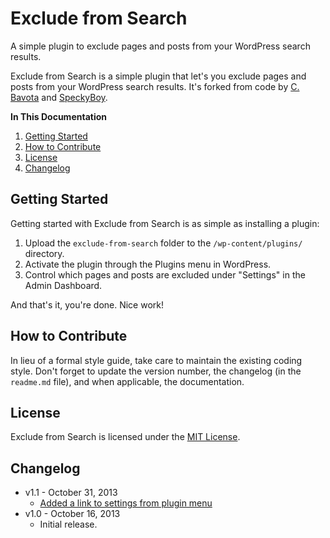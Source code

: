 # Exclude from Search

A simple plugin to exclude pages and posts from your WordPress search results.

Exclude from Search is a simple plugin that let's you exclude pages and posts from your WordPress search results. It's forked from code by [C. Bavota](http://bavotasan.com/2010/excluding-pages-from-wordpress-search/) and [SpeckyBoy](http://speckyboy.com/2010/09/19/10-useful-wordpress-search-code-snippets/).

**In This Documentation**

1. [Getting Started](#getting-started)
2. [How to Contribute](#how-to-contribute)
3. [License](#license)
4. [Changelog](#changelog)



## Getting Started

Getting started with Exclude from Search is as simple as installing a plugin:

1. Upload the `exclude-from-search` folder to the `/wp-content/plugins/` directory.
2. Activate the plugin through the Plugins menu in WordPress.
3. Control which pages and posts are excluded under "Settings" in the Admin Dashboard.

And that's it, you're done. Nice work!



## How to Contribute

In lieu of a formal style guide, take care to maintain the existing coding style. Don't forget to update the version number, the changelog (in the `readme.md` file), and when applicable, the documentation.



## License

Exclude from Search is licensed under the [MIT License](http://gomakethings.com/mit/).



## Changelog

* v1.1 - October 31, 2013
	* [Added a link to settings from plugin menu](https://github.com/cferdinandi/exclude-from-search/issues/1)
* v1.0 - October 16, 2013
	* Initial release.